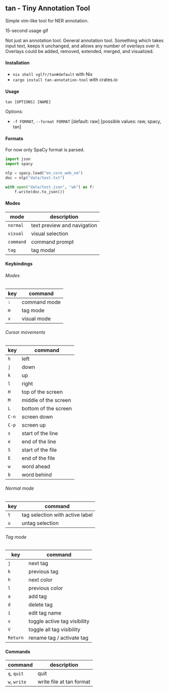 ## tan - Tiny Annotation Tool

Simple vim-like tool for NER annotation.

15-second usage gif

Not just an annotation tool. General annotation tool.
Something which takes input text, keeps it unchanged,
and allows any number of overlays over it. Overlays
could be added, removed, extended, merged, and visualized.

#### Installation

- `nix shell vglfr/tan#default` with Nix
- `cargo install tan-annotation-tool` with crates.io

#### Usage

`tan [OPTIONS] [NAME]`

Options:

- `-f FORMAT`, `--format FORMAT` [default: raw] [possible values: raw, spacy, tan]

#### Formats

For now only SpaCy format is parsed.

```python
import json
import spacy

nlp = spacy.load("en_core_web_sm")
doc = nlp("data/test.txt")

with open("data/test.json", "wb") as f:
    f.write(doc.to_json())
```

#### Modes

| mode | description |
| -- | -- |
| `normal` | text preview and navigation |
| `visual` | visual selection |
| `command` | command prompt |
| `tag` | tag modal |

#### Keybindings

###### Modes

| key | command |
| -- | -- |
| `:` | command mode |
| `m` | tag mode |
| `v` | visual mode |

###### Cursor movements

| key | command |
| -- | -- |
| `h` | left |
| `j` | down |
| `k` | up |
| `l` | right |
| `H` | top of the screen |
| `M` | middle of the screen |
| `L` | bottom of the screen |
| `C-n` | screen down |
| `C-p` | screen up |
| `s` | start of the line |
| `e` | end of the line |
| `S` | start of the file |
| `E` | end of the file |
| `w` | word ahead |
| `b` | word behind |

###### Normal mode

| key | command |
| -- | -- |
| `t` | tag selection with active label |
| `u` | untag selection |

###### Tag mode

| key | command |
| -- | -- |
| `j` | next tag |
| `k` | previous tag |
| `h` | next color |
| `l` | previous color |
| `a` | add tag |
| `d` | delete tag |
| `i` | edit tag name |
| `v` | toggle active tag visibility |
| `V` | toggle all tag visibility |
| `Return` | rename tag / activate tag |

#### Commands

| command | description |
| -- | -- |
| `q`, `quit` | quit |
| `w`, `write` | write file at tan format |
